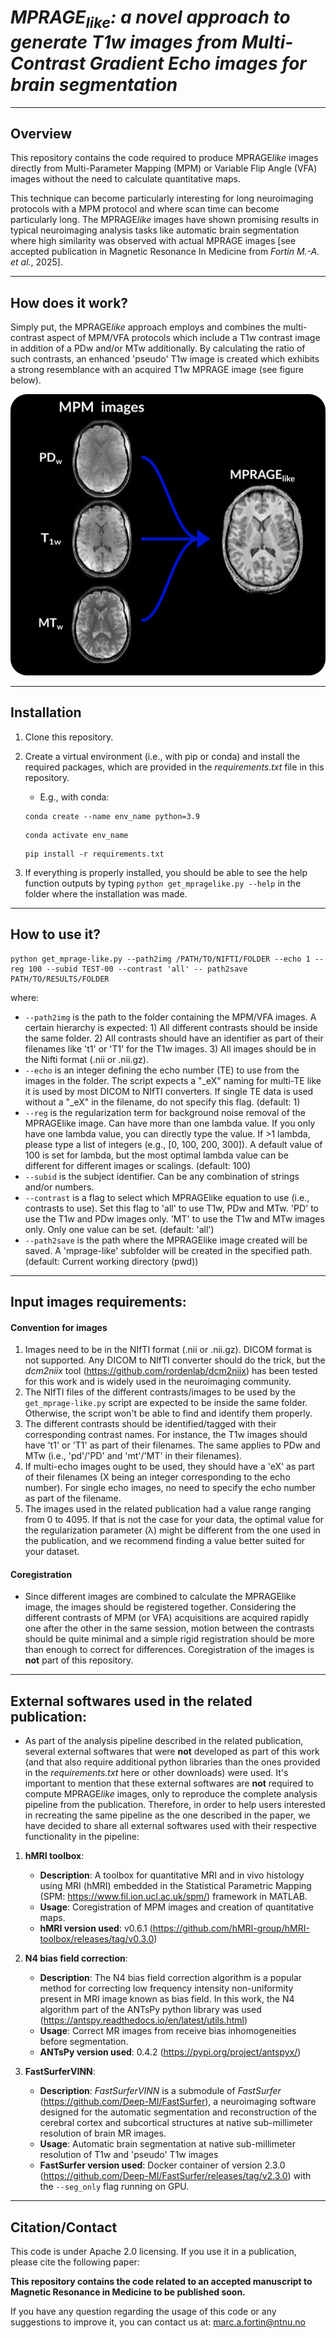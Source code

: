 # *MPRAGE<sub>like</sub>: a novel approach to generate T1w images from Multi-Contrast Gradient Echo images for brain segmentation* 

---

## Overview

This repository contains the code required to produce MPRAGE*like* images directly from Multi-Parameter Mapping (MPM) or Variable Flip Angle (VFA) images without the need to calculate quantitative maps. 

This technique can become particularly interesting for long neuroimaging protocols with a MPM protocol and where scan time can become particularly long. The MPRAGE*like* images have shown promising results in typical neuroimaging analysis tasks like automatic brain segmentation where high similarity was observed with actual MPRAGE images [see accepted publication in Magnetic Resonance In Medicine from *Fortin 
M.-A. et al.*, 2025]. 

---

## How does it work?

Simply put, the MPRAGE*like* approach employs and combines the multi-contrast aspect of MPM/VFA protocols which include a T1w contrast image in addition of a PDw and/or MTw additionally. By calculating the ratio of such contrasts, an enhanced 'pseudo' T1w image is created which exhibits a strong 
resemblance with an acquired T1w MPRAGE image (see figure below). 

![Figure to show an example MPRAGElike image](fig-for-repo.png)

---

## Installation

1. Clone this repository.
2. Create a virtual environment (i.e., with pip or conda) and install the required packages, which are provided in the *requirements.txt* file in this repository.

   - E.g., with conda:
   ```
   conda create --name env_name python=3.9
   ```
   ```
   conda activate env_name 
   ```
   ```
   pip install -r requirements.txt
   ```
3. If everything is properly installed, you should be able to see the help function outputs by typing ```python get_mpragelike.py --help``` in the folder where the installation was made.  

---

## How to use it?

```
python get_mprage-like.py --path2img /PATH/TO/NIFTI/FOLDER --echo 1 --reg 100 --subid TEST-00 --contrast 'all' -- path2save PATH/TO/RESULTS/FOLDER 
```

where: 

- `--path2img` is the path to the folder containing the MPM/VFA images. A certain hierarchy is expected: 1) All different contrasts should be inside the same folder. 2) All contrasts should have an identifier as part of their filenames like 't1' or 'T1' for the T1w images. 3) All images should be 
  in the Nifti format (.nii or .nii.gz).
- `--echo` is an integer defining the echo number (TE) to use from the images in the folder. The script expects a "_eX" naming for multi-TE like it is used by most DICOM to NIfTI converters. If single TE data is used without a "_eX" in the filename, do not specify this flag. (default: 1)
- `--reg` is the regularization term for background noise removal of the MPRAGElike image. Can have more than one lambda value. If you only have one lambda value, you can directly type the value. If >1 lambda, please  type a list of integers (e.g., [0, 100, 200, 300]). A default value of 
  100 is set for lambda, but the most optimal lambda value can be different for different images or scalings. (default: 100)
- `--subid` is the subject identifier. Can be any combination of strings and/or numbers. 
- `--contrast` is a flag to select which MPRAGElike equation to use (i.e., contrasts to use). Set this flag to 'all' to use T1w, PDw and MTw. 'PD' to use the T1w and PDw images only. 'MT' to use the T1w and MTw images only.  Only one value can be set. (default: 'all')
- `--path2save` is the path where the MPRAGElike image created will be saved. A 'mprage-like' subfolder will be created in the specified path. (default: Current working directory (pwd))

---

## Input images requirements:

#### Convention for images

  1) Images need to be in the NIfTI format (.nii or .nii.gz). DICOM format is not supported. Any DICOM to NIfTI converter should do the trick, but the *dcm2niix* tool (https://github.com/rordenlab/dcm2niix) has been tested for this work and is widely used in the neuroimaging community. 
  2) The NIfTI files of the different contrasts/images to be used by the ```get_mprage-like.py``` script are expected to be inside the same folder. Otherwise, the script won't be able to find and identify them properly.
  3) The different contrasts should be identified/tagged with their corresponding contrast names. For instance, the T1w images should have 't1' or 'T1' as part of their filenames. The same applies to PDw and MTw (i.e., 'pd'/'PD' and 'mt'/'MT' in their filenames).
  4) If multi-echo images ought to be used, they should have a 'eX' as part of their filenames (X being an integer corresponding to the echo number). For single echo images, no need to specify the echo number as part of the filename.
  5) The images used in the related publication had a value range ranging from 0 to 4095. If that is not the case for your data, the optimal value for the regularization parameter (&lambda;) might be different from the one used in the publication, and we recommend finding a value better suited for your dataset.

#### Coregistration

- Since different images are combined to calculate the MPRAGElike image, the images should be registered together. Considering the different contrasts of MPM (or VFA) acquisitions are acquired rapidly one after the other in the 
  same session, motion between the contrasts should be quite minimal and a simple rigid registration should be more than enough to correct for differences. Coregistration of the images is **not** part of this repository. 

---

## External softwares used in the related publication:

- As part of the analysis pipeline described in the related publication, several external softwares that were **not** developed as part of this work (and that also require additional python libraries than the ones provided in the *requirements.txt* here or other downloads) were used. It's important to mention that these external softwares are **not** required to compute MPRAGE*like* images, only to reproduce the complete analysis pipeline from the publication.
  Therefore, in order to help users interested in recreating the same pipeline as the one described in the paper, we have decided to share all external softwares used with their respective functionality in the pipeline: 


1) **hMRI toolbox**:

   - **Description**: A toolbox for quantitative MRI and in vivo histology using MRI (hMRI) embedded in the Statistical Parametric Mapping (SPM: https://www.fil.ion.ucl.ac.uk/spm/) framework in MATLAB.
   - **Usage**: Coregistration of MPM images and creation of quantitative maps.
   - **hMRI version used**: v0.6.1 (https://github.com/hMRI-group/hMRI-toolbox/releases/tag/v0.3.0)

2) **N4 bias field correction**:

   - **Description**: The N4 bias field correction algorithm is a popular method for correcting low frequency intensity non-uniformity present in MRI image known as bias field. In this work, the N4 algorithm part of the ANTsPy python library was used (https://antspy.readthedocs.io/en/latest/utils.html) 
   - **Usage**: Correct MR images from receive bias inhomogeneities before segmentation.
   - **ANTsPy version used**: 0.4.2 (https://pypi.org/project/antspyx/)

3) **FastSurferVINN**:

   - **Description**: *FastSurferVINN* is a submodule of *FastSurfer* (https://github.com/Deep-MI/FastSurfer), a neuroimaging software designed for the automatic segmentation and reconstruction of the cerebral cortex and subcortical structures at native sub-millimeter resolution of brain MR images.
   - **Usage**: Automatic brain segmentation at native sub-millimeter resolution of T1w and 'pseudo' T1w images
   - **FastSurfer version used**: Docker container of version 2.3.0 (https://github.com/Deep-MI/FastSurfer/releases/tag/v2.3.0) with the `--seg_only` flag running on GPU. 

---

## Citation/Contact

This code is under Apache 2.0 licensing.
If you use it in a publication, please cite the following paper:

**This repository contains the code related to an accepted manuscript to Magnetic Resonance in Medicine to be published soon.**

If you have any question regarding the usage of this code or any suggestions to improve it, you can contact us at: marc.a.fortin@ntnu.no



